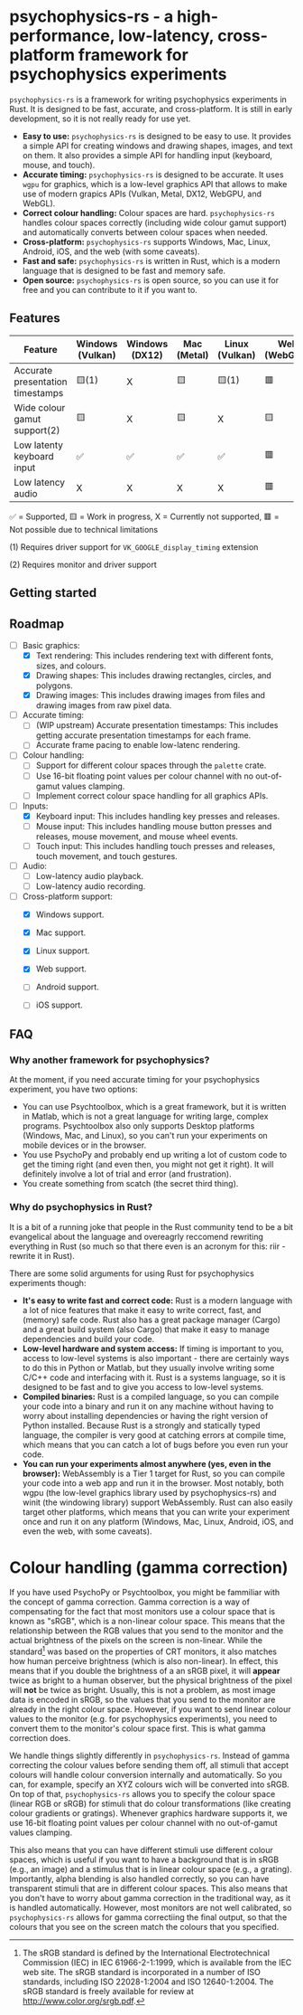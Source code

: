 # psychophysics-rs - a high-performance, low-latency, cross-platform framework for psychophysics experiments

`psychophysics-rs` is a framework for writing psychophysics experiments in Rust. It is designed to be fast, accurate, and cross-platform. It is still in early development, so it is not really ready for use yet.


- **Easy to use:** `psychophysics-rs` is designed to be easy to use. It provides a simple API for creating windows and drawing shapes, images, and text on them. It also provides a simple API for handling input (keyboard, mouse, and touch).
- **Accurate timing:** `psychophysics-rs` is designed to be accurate. It uses `wgpu` for graphics, which is a low-level graphics API that allows to make use of modern grapics APIs (Vulkan, Metal, DX12, WebGPU, and WebGL).
- **Correct colour handling:** Colour spaces are hard. `psychophysics-rs` handles colour spaces correctly (including wide colour gamut support) and automatically converts between colour spaces when needed.
- **Cross-platform:** `psychophysics-rs` supports Windows, Mac, Linux, Android, iOS, and the web (with some caveats).
- **Fast and safe:** `psychophysics-rs` is written in Rust, which is a modern language that is designed to be fast and memory safe. 
- **Open source:** `psychophysics-rs` is open source, so you can use it for free and you can contribute to it if you want to.

## Features
| Feature       | Windows (Vulkan) | Windows (DX12) | Mac (Metal) | Linux (Vulkan) | Web (WebGPU) | Web (WebGL) |
|---------------|------------------|----------------|-------------|----------------|--------------|-------------|
| Accurate presentation timestamps | 🟨(1) | X | 🟨 | 🟨(1) | 🟥 | 🟥 |
| Wide colour gamut support(2) | 🟨 | X | 🟨 | X | 🟨 | X |
| Low latenty keyboard input | ✅ | ✅ | ✅ | ✅ | 🟥 | 🟥 |
| Low latency audio | X | X | X | X | 🟥 | 🟥 |

✅ = Supported, 🟨 = Work in progress, X = Currently not supported, 🟥 = Not possible due to technical limitations

(1) Requires driver support for `VK_GOOGLE_display_timing` extension

(2) Requires monitor and driver support

## Getting started

## Roadmap

- [ ] Basic graphics: 
    -  [x] Text rendering: This includes rendering text with different fonts, sizes, and colours.
    -  [x] Drawing shapes: This includes drawing rectangles, circles, and polygons.
    -  [x] Drawing images: This includes drawing images from files and drawing images from raw pixel data.
- [ ] Accurate timing:
    - [ ] (WIP upstream) Accurate presentation timestamps: This includes getting accurate presentation timestamps for each frame.
    - [ ] Accurate frame pacing to enable low-latenc rendering.
- [ ] Colour handling:
    - [ ] Support for different colour spaces through the `palette` crate.
    - [ ] Use 16-bit floating point values per colour channel with no out-of-gamut values clamping.
    - [ ] Implement correct colour space handling for all graphics APIs.
- [ ] Inputs:
    - [x] Keyboard input: This includes handling key presses and releases.
    - [ ] Mouse input: This includes handling mouse button presses and releases, mouse movement, and mouse wheel events.
    - [ ] Touch input: This includes handling touch presses and releases, touch movement, and touch gestures.
- [ ] Audio:
    - [ ] Low-latency audio playback.
    - [ ] Low-latency audio recording.
- [ ] Cross-platform support:
    - [x] Windows support.
    - [x] Mac support.
    - [x] Linux support.
    - [x] Web support.
    - [ ] Android support.
    - [ ] iOS support.


## FAQ
### Why another framework for psychophysics?

At the moment, if you need accurate timing for your psychophysics experiment, you have two options:

- You can use Psychtoolbox, which is a great framework, but it is written in Matlab, which is not a great language for writing large, complex programs. Psychtoolbox also only supports Desktop platforms (Windows, Mac, and Linux), so you can't run your experiments on mobile devices or in the browser.
- You use PsychoPy and probably end up writing a lot of custom code to get the timing right (and even then, you might not get it right). It will definitely involve a lot of trial and error (and frustration).
- You create something from scatch (the secret third thing).

### Why do psychophysics in Rust?

It is a bit of a running joke that people in the Rust community tend to be a bit evangelical about the language and overeagrly reccomend rewriting everything in Rust (so much so that there even is an acronym for this: riir - rewrite it in Rust). 

There are some solid arguments for using Rust for psychophysics experiments though:

- **It's easy to write fast and correct code:** Rust is a modern language with a lot of nice features that make it easy to write correct, fast, and (memory) safe code. Rust also has a great package manager (Cargo) and a great build system (also Cargo) that make it easy to manage dependencies and build your code.
- **Low-level hardware and system access:** If timing is important to you, access to low-level systems is also important - there are certainly ways to do this in Python or Matlab, but they usually involve writing some C/C++ code and interfacing with it. Rust is a systems language, so it is designed to be fast and to give you access to low-level systems.
- **Compiled binaries:** Rust is a compiled language, so you can compile your code into a binary and run it on any machine without having to worry about installing dependencies or having the right version of Python installed. Because Rust is a strongly and statically typed language, the compiler is very good at catching errors at compile time, which means that you can catch a lot of bugs before you even run your code.
- **You can run your experiments almost anywhere (yes, even in the browser):** WebAssembly is a Tier 1 target for Rust, so you can compile your code into a web app and run it in the browser. Most notably, both wgpu (the low-level graphics library used by psychophysics-rs) and winit (the windowing library) support WebAssembly. Rust can also easily target other platforms, which means that you can write your experiment once and run it on any platform (Windows, Mac, Linux, Android, iOS, and even the web, with some caveats).



# Colour handling (gamma correction)

If you have used PsychoPy or Psychtoolbox, you might be fammiliar with the concept of gamma correction. Gamma correction is a way of compensating for the fact that most monitors use a colour space that is known as "sRGB", which is a non-linear colour space. This means that the relationship between the RGB values that you send to the monitor and the actual brightness of the pixels on the screen is non-linear. While the standard[^1] was based on the properties of CRT monitors, it also matches how human perceive brightness (which is also non-linear). In effect, this means that if you double the brightness of a an sRGB pixel, it will **appear** twice as bright to a human observer, but the physical brightness of the pixel will **not** be twice as bright. Usually, this is not a problem, as most image data is encoded in sRGB, so the values that you send to the monitor are already in the right colour space. However, if you want to send linear colour values to the monitor (e.g. for psychophysics experiments), you need to convert them to the monitor's colour space first. This is what gamma correction does.

We handle things slightly differently in `psychophysics-rs`. Instead of gamma correcting the colour values before sending them off, all stimuli that accept colours will handle colour conversion internally and automatically. So you can, for example, specify an XYZ colours wich will be converted into sRGB. On top of that, `psychophysics-rs` allows you to specify the colour space (linear RGB or sRGB) for stimuli that do colour transformations (like creating colour gradients or gratings). Whenever graphics hardware supports it, we use 16-bit floating point values per colour channel with no out-of-gamut values clamping.

This also means that you can have different stimuli use different colour spaces, which is useful if you want to have a background that is in sRGB (e.g., an image) and a stimulus that is in linear colour space (e.g., a grating). Importantly, alpha blending is also handled correctly, so you can have transparent stimuli that are in different colour spaces. This also means that you don't have to worry about gamma correction in the traditional way, as it is handled automatically. However, most monitors are not well calibrated, so `psychophysics-rs` allows for gamma correctiing the final output, so that the colours that you see on the screen match the colours that you specified.

[^1]: The sRGB standard is defined by the International Electrotechnical Commission (IEC) in IEC 61966-2-1:1999, which is available from the IEC web site. The sRGB standard is incorporated in a number of ISO standards, including ISO 22028-1:2004 and ISO 12640-1:2004. The sRGB standard is freely available for review at http://www.color.org/srgb.pdf.

